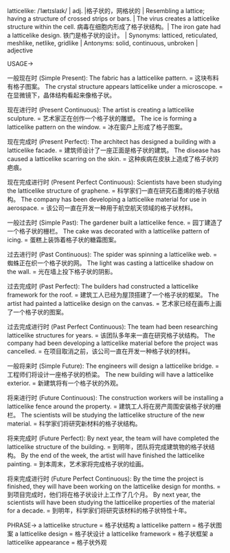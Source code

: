 latticelike: /ˈlætɪslaɪk/ | adj. |格子状的，网格状的 | Resembling a lattice; having a structure of crossed strips or bars. | The virus creates a latticelike structure within the cell. 病毒在细胞内形成了格子状结构。| The iron gate had a latticelike design. 铁门是格子状的设计。 |  Synonyms: latticed, reticulated, meshlike, netlike, gridlike | Antonyms: solid, continuous, unbroken | adjective

USAGE->

一般现在时 (Simple Present):
The fabric has a latticelike pattern. = 这块布料有格子图案。
The crystal structure appears latticelike under a microscope. = 在显微镜下，晶体结构看起来像格子状。

现在进行时 (Present Continuous):
The artist is creating a latticelike sculpture. = 艺术家正在创作一个格子状的雕塑。
The ice is forming a latticelike pattern on the window. = 冰在窗户上形成了格子图案。


现在完成时 (Present Perfect):
The architect has designed a building with a latticelike facade. = 建筑师设计了一座正面是格子状的建筑。
The disease has caused a latticelike scarring on the skin. = 这种疾病在皮肤上造成了格子状的疤痕。

现在完成进行时 (Present Perfect Continuous):
Scientists have been studying the latticelike structure of graphene. = 科学家们一直在研究石墨烯的格子状结构。
The company has been developing a latticelike material for use in aerospace. = 该公司一直在开发一种用于航空航天领域的格子状材料。

一般过去时 (Simple Past):
The gardener built a latticelike fence. = 园丁建造了一个格子状的栅栏。
The cake was decorated with a latticelike pattern of icing. = 蛋糕上装饰着格子状的糖霜图案。

过去进行时 (Past Continuous):
The spider was spinning a latticelike web. = 蜘蛛正在织一个格子状的网。
The light was casting a latticelike shadow on the wall. = 光在墙上投下格子状的阴影。


过去完成时 (Past Perfect):
The builders had constructed a latticelike framework for the roof. = 建筑工人已经为屋顶搭建了一个格子状的框架。
The artist had painted a latticelike design on the canvas. = 艺术家已经在画布上画了一个格子状的图案。

过去完成进行时 (Past Perfect Continuous):
The team had been researching latticelike structures for years. = 该团队多年来一直在研究格子状结构。
The company had been developing a latticelike material before the project was cancelled. = 在项目取消之前，该公司一直在开发一种格子状的材料。

一般将来时 (Simple Future):
The engineers will design a latticelike bridge. = 工程师们将设计一座格子状的桥梁。
The new building will have a latticelike exterior. = 新建筑将有一个格子状的外观。

将来进行时 (Future Continuous):
The construction workers will be installing a latticelike fence around the property. = 建筑工人将在房产周围安装格子状的栅栏。
The scientists will be studying the latticelike structure of the new material. = 科学家们将研究新材料的格子状结构。


将来完成时 (Future Perfect):
By next year, the team will have completed the latticelike structure of the building. = 到明年，团队将完成建筑物的格子状结构。
By the end of the week, the artist will have finished the latticelike painting. = 到本周末，艺术家将完成格子状的绘画。


将来完成进行时 (Future Perfect Continuous):
By the time the project is finished, they will have been working on the latticelike design for months. = 到项目完成时，他们将在格子状设计上工作了几个月。
By next year, the scientists will have been studying the latticelike properties of the material for a decade. = 到明年，科学家们将研究该材料的格子状特性十年。


PHRASE->
a latticelike structure = 格子状结构
a latticelike pattern = 格子状图案
a latticelike design = 格子状设计
a latticelike framework = 格子状框架
a latticelike appearance = 格子状外观
